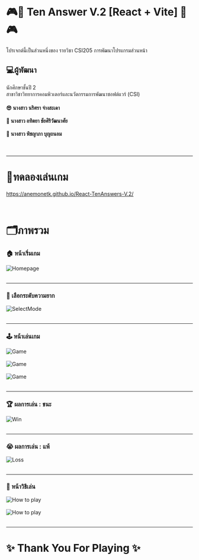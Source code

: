 <h1>🎮👾 Ten Answer V.2 [React + Vite] 👾🎮</h1>
<p>โปรเจกต์นี้เป็นส่วนหนึ่งของ รายวิชา CSI205 การพัฒนาโปรแกรมส่วนหน้า</p>
<h2>💻ผู้พัฒนา<br></h2>

<p>นักศึกษาชั้นปี 2 <br>สาขาวิชาวิทยาการคอมพิวเตอร์และนวัตกรรมการพัฒนาซอฟต์แวร์ (CSI)</p>
<h4>
😎 นางสาว นริศรา จ่างสะเดา <br><br>
🤩 นางสาว อทิตยา ชัยศิริวัฒนาศัย <br><br>
🥺 นางสาว พิชญาภา บุญถนอม <br>
</h4>
<br>
<hr>

<h1>📱ทดลองเล่นเกม</h1>
<p><a href="https://anemonetk.github.io/React-TenAnswers-V.2/">https://anemonetk.github.io/React-TenAnswers-V.2/</a></p>
<br>


<h1>
🗂️ภาพรวม
</h1>
<h3>🏠 หน้าเริ่มเกม</h3>
<img src="./src/assets/Screenshot/Homepage.jpg" alt="Homepage">
<br>
<br>
<hr>
<h3>🚥 เลือกระดับความยาก</h3>
<img src="./src/assets/Screenshot/Homepage Popup.jpg" alt="SelectMode">
<br>
<br>
<hr>
<h3>🕹️ หน้าเล่นเกม</h3>
<img src="./src/assets/Screenshot/Easy1.jpg" alt="Game">
<br>
<br>
<img src="./src/assets/Screenshot/Normal1.jpg" alt="Game">
<br>
<br>
<img src="./src/assets/Screenshot/Hard1.jpg" alt="Game">
<br>
<br>
<hr>
<h3>🏆 ผลการเล่น : ชนะ</h3>
<img src="./src/assets/Screenshot/Win.jpg" alt="Win">
<br>
<br>
<hr>
<h3>😭 ผลการเล่น : แพ้</h3>
<img src="./src/assets/Screenshot/Loss.jpg" alt="Loss">
<br>
<br>
<hr>
<h3>📄 หน้าวิธีเล่น</h3>
<img src="./src/assets/Screenshot/Tutorial1.jpg" alt="How to play">
<br>
<br>
<img src="./src/assets/Screenshot/Tutorial2.jpg" alt="How to play">
<br>
<br>
<hr>
<h1>✨ Thank You For Playing ✨
<br>
<br>
</h1>
